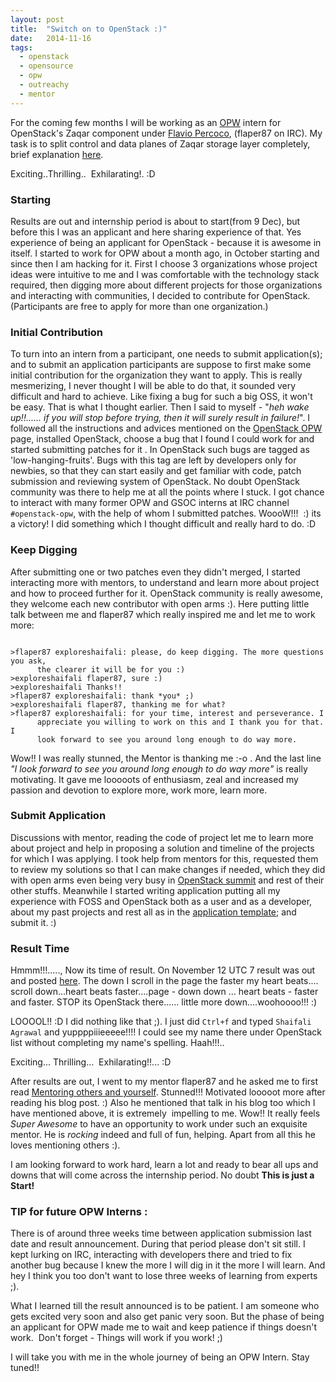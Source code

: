 ```yaml
---
layout: post
title:  "Switch on to OpenStack :)"
date:   2014-11-16
tags:
  - openstack
  - opensource
  - opw
  - outreachy
  - mentor
---
```


For the coming few months I will be working as an [OPW][6] intern for OpenStack's Zaqar component under [Flavio Percoco][7], (flaper87 on IRC). My task is to split control and data planes of Zaqar storage layer completely, brief explanation [here][8].

Exciting..Thrilling..  Exhilarating!. :D

### Starting

Results are out and internship period is about to start(from 9 Dec), but before this I was an applicant and here sharing experience of that. Yes experience of being an applicant for OpenStack - because it is awesome in itself. I started to work for OPW about a month ago, in October starting and since then I am hacking for it. First I choose 3 organizations whose project ideas were intuitive to me and I was comfortable with the technology stack required, then digging more about different projects for those organizations and interacting with communities, I decided to contribute for OpenStack. (Participants are free to apply for more than one organization.)

### Initial Contribution

To turn into an intern from a participant, one needs to submit application(s); and to submit an application participants are suppose to first make some initial contribution for the organization they want to apply. This is really mesmerizing, I never thought I will be able to do that, it sounded very difficult and hard to achieve. Like fixing a bug for such a big OSS, it won't be easy. That is what I thought earlier. Then I said to myself - "*heh wake up!!...... if you will stop before trying, then it will surely result in failure!*". I followed all the instructions and advices mentioned on the [OpenStack OPW][1] page, installed OpenStack, choose a bug that I found I could work for and started submitting patches for it . In OpenStack such bugs are tagged as 'low-hanging-fruits'. Bugs with this tag are left by developers only for newbies, so that they can start easily and get familiar with code, patch submission and reviewing system of OpenStack. No doubt OpenStack community was there to help me at all the points where I stuck. I got chance to interact with many former OPW and GSOC interns at IRC channel `#openstack-opw`, with the help of whom I submitted patches. WoooW!!!  :) its a victory! I did something which I thought difficult and really hard to do. :D

### Keep Digging

After submitting one or two patches even they didn't merged, I started interacting more with mentors, to understand and learn more about project and how to proceed further for it. OpenStack community is really awesome, they welcome each new contributor with open arms :). Here putting little talk between me and flaper87 which really inspired me and let me to work more:

```

>flaper87 exploreshaifali: please, do keep digging. The more questions you ask,
      the clearer it will be for you :)
>exploreshaifali flaper87, sure :)
>exploreshaifali Thanks!!
>flaper87 exploreshaifali: thank *you* ;)
>exploreshaifali flaper87, thanking me for what?
>flaper87 exploreshaifali: for your time, interest and perseverance. I
      appreciate you willing to work on this and I thank you for that. I
      look forward to see you around long enough to do way more.
```

Wow!! I was really stunned, the Mentor is thanking me :-o . And the last line *"I look forward to see you around long enough to do way more"* is really motivating. It gave me looooots of enthusiasm, zeal and increased my passion and devotion to explore more, work more, learn more.

### Submit Application

Discussions with mentor, reading the code of project let me to learn more about project and help in proposing a solution and timeline of the projects for which I was applying. I took help from mentors for this, requested them to review my solutions so that I can make changes if needed, which they did with open arms even being very busy in [OpenStack summit][2] and rest of their other stuffs. Meanwhile I started writing application putting all my experience with FOSS and OpenStack both as a user and as a developer, about my past projects and rest all as in the [application template][3]; and submit it. :)

### Result Time

Hmmm!!!....., Now its time of result. On November 12 UTC 7 result was out and posted [here][4]. The down I scroll in the page the faster my heart beats.... scroll down...heart beats faster....page - down down ... heart beats - faster and faster. STOP its OpenStack there...... little more down....woohoooo!!! :)

LOOOOL!! :D I did nothing like that ;). I just did `Ctrl+f` and typed `Shaifali Agrawal` and yuppppiiieeeee!!!! I could see my name there under OpenStack list without completing my name's spelling. Haah!!!..

Exciting... Thrilling...  Exhilarating!!... :D

After results are out, I went to my mentor flaper87 and he asked me to first read [Mentoring others and yourself][5]. Stunned!!! Motivated looooot more after reading his blog post. :) Also he mentioned that talk in his blog too which I have mentioned above, it is extremely  impelling to me. Wow!! It really feels *Super Awesome* to have an opportunity to work under such an exquisite mentor. He is *rocking* indeed and full of fun, helping. Apart from all this he loves mentioning others :).

I am looking forward to work hard, learn a lot and ready to bear all ups and downs that will come across the internship period. No doubt **This is just a Start!**

### TIP for future OPW Interns :

There is of around three weeks time between application submission last date and result announcement. During that period please don't sit still. I kept lurking on IRC, interacting with developers there and tried to fix another bug because I knew the more I will dig in it the more I will learn. And hey I think you too don't want to lose three weeks of learning from experts ;).

What I learned till the result announced is to be patient. I am someone who gets excited very soon and also get panic very soon. But the phase of being an applicant for OPW made me to wait and keep patience if things doesn't work.  Don't forget - Things will work if you work! ;)

I will take you with me in the whole journey of being an OPW Intern. Stay tuned!!

[1]: https://wiki.openstack.org/wiki/OutreachProgramForWomen
[2]: https://www.openstack.org/summit/openstack-paris-summit-2014/
[3]: https://wiki.gnome.org/action/show/Outreachy?action=show&redirect=OutreachProgramForWomen#Application_Form
[4]: https://wiki.gnome.org/OutreachProgramForWomen/2014/DecemberMarch#Accepted_Participants
[5]: http://blog.flaper87.com/mentoring-others-and-yourself
[6]: https://wiki.gnome.org/OutreachProgramForWomen/
[7]: http://blog.flaper87.com/
[8]: https://wiki.openstack.org/wiki/OutreachProgramForWomen/Ideas#Zaqar:_Split_data.2Fcontrol_planes